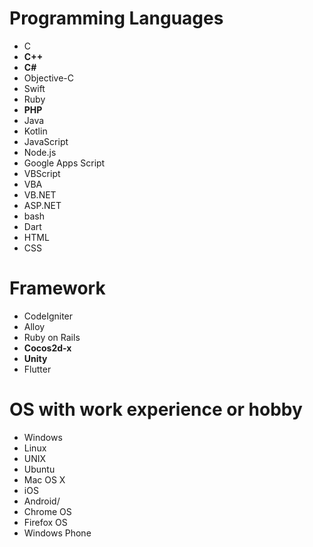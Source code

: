 # Programming Languages
- C
- **C++**
- **C#**
- Objective-C
- Swift
- Ruby
- **PHP**
- Java
- Kotlin
- JavaScript
- Node.js
- Google Apps Script
- VBScript
- VBA
- VB.NET
- ASP.NET
- bash
- Dart
- HTML
- CSS

# Framework
- CodeIgniter
- Alloy
- Ruby on Rails
- **Cocos2d-x**
- **Unity**
- Flutter

# OS with work experience or hobby
- Windows
- Linux
- UNIX
- Ubuntu
- Mac OS X
- iOS
- Android/
- Chrome OS
- Firefox OS
- Windows Phone
